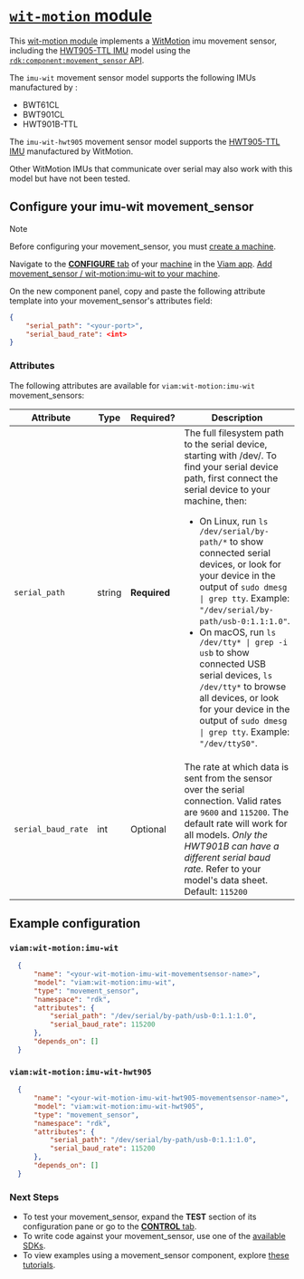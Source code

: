 # [`wit-motion` module](https://github.com/viam-modules/wit-motion)

This [wit-motion module](https://app.viam.com/module/viam/wit-motion) implements a [WitMotion](https://www.wit-motion.com/) imu movement sensor, including the [HWT905-TTL IMU](https://www.wit-motion.com/proztgjd/39.html) model using the [`rdk:component:movement_sensor` API](https://docs.viam.com/appendix/apis/components/movement_sensor/).

The `imu-wit` movement sensor model supports the following IMUs manufactured by :
- BWT61CL
- BWT901CL
- HWT901B-TTL

The `imu-wit-hwt905` movement sensor model supports the [HWT905-TTL IMU](https://www.wit-motion.com/proztgjd/39.html) manufactured by WitMotion.

Other WitMotion IMUs that communicate over serial may also work with this model but have not been tested.

## Configure your imu-wit movement_sensor

> [!NOTE]
> Before configuring your movement_sensor, you must [create a machine](https://docs.viam.com/cloud/machines/#add-a-new-machine).

Navigate to the [**CONFIGURE** tab](https://docs.viam.com/configure/) of your [machine](https://docs.viam.com/fleet/machines/) in the [Viam app](https://app.viam.com/).
[Add movement_sensor / wit-motion:imu-wit to your machine](https://docs.viam.com/configure/#components).

On the new component panel, copy and paste the following attribute template into your movement_sensor's attributes field:

```json
{
    "serial_path": "<your-port>",
    "serial_baud_rate": <int>
}
```

### Attributes

The following attributes are available for `viam:wit-motion:imu-wit` movement_sensors:

| Attribute | Type | Required? | Description |
| --------- | ---- | --------- | ----------  |
| `serial_path` | string | **Required** | The full filesystem path to the serial device, starting with <file>/dev/</file>. To find your serial device path, first connect the serial device to your machine, then:<ul><li>On Linux, run <code>ls /dev/serial/by-path/\*</code> to show connected serial devices, or look for your device in the output of <code>sudo dmesg \| grep tty</code>. Example: <code>"/dev/serial/by-path/usb-0:1.1:1.0"</code>.</li><li>On macOS, run <code>ls /dev/tty\* \| grep -i usb</code> to show connected USB serial devices, <code>ls /dev/tty\*</code> to browse all devices, or look for your device in the output of <code>sudo dmesg \| grep tty</code>. Example: <code>"/dev/ttyS0"</code>.</li></ul> |
| `serial_baud_rate` | int | Optional | The rate at which data is sent from the sensor over the serial connection. Valid rates are `9600` and `115200`. The default rate will work for all models. _Only the HWT901B can have a different serial baud rate._ Refer to your model's data sheet. <br>Default: `115200` |

## Example configuration

### `viam:wit-motion:imu-wit`
```json
  {
      "name": "<your-wit-motion-imu-wit-movementsensor-name>",
      "model": "viam:wit-motion:imu-wit",
      "type": "movement_sensor",
      "namespace": "rdk",
      "attributes": {
          "serial_path": "/dev/serial/by-path/usb-0:1.1:1.0",
          "serial_baud_rate": 115200
      },
      "depends_on": []
  }
```

### `viam:wit-motion:imu-wit-hwt905`
```json
  {
      "name": "<your-wit-motion-imu-wit-hwt905-movementsensor-name>",
      "model": "viam:wit-motion:imu-wit-hwt905",
      "type": "movement_sensor",
      "namespace": "rdk",
      "attributes": {
          "serial_path": "/dev/serial/by-path/usb-0:1.1:1.0",
          "serial_baud_rate": 115200
      },
      "depends_on": []
  }
```

### Next Steps
- To test your movement_sensor, expand the **TEST** section of its configuration pane or go to the [**CONTROL** tab](https://docs.viam.com/fleet/control/).
- To write code against your movement_sensor, use one of the [available SDKs](https://docs.viam.com/sdks/).
- To view examples using a movement_sensor component, explore [these tutorials](https://docs.viam.com/tutorials/).
